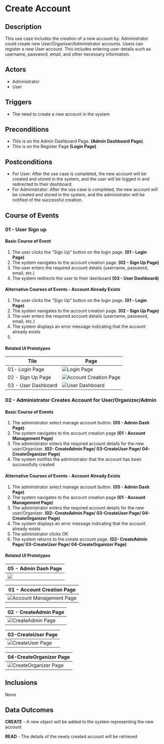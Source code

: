 # Create Account

## Description

This use case includes the creation of a new account by. Administrator could create new User/Organiser/Administrator accounts. Users can register a new User account. This includes entering user details such as username, password, email, and other necessary information.

## Actors

- Administrator
- User

## Triggers


- The need to create a new account in the system

## Preconditions

- This is on the Admin Dashboard Page. **(Admin Dashboard Page)**.
- This is on the Register Page **(Login Page)**

## Postconditions

- For User: After the use case is completed, the new account will be created and stored in the system, and the user will be logged in and redirected to their dashboard.
- For Administrator: After the use case is completed, the new account will be created and stored in the system, and the administrator will be notified of the successful creation.

## Course of Events

### 01 - User Sign up
#### Basic Course of Event

1. The user clicks the "Sign Up" button on the login page. **(01 - Login Page)**
2. The system navigates to the account creation page. **(02 - Sign Up Page)**
3. The user enters the required account details (username, password, email, etc.) 
4. The system redirects the user to their dashboard **(03 - User Dashboard)**
#### Alternative Courses of Events - Account Already Exists
1. The user clicks the "Sign Up" button on the login page. **(01 - Login Page)**
2. The system navigates to the account creation page. **(02 - Sign Up Page)**
3. The user enters the required account details (username, password, email, etc.) 
2. The system displays an error message indicating that the account already exists
3. 
#### Related UI Prototypes


| Tile | Page |
| --- | --- |
| 01- Login Page | ![Login Page](../ui/Login_Page.png) |
| 02 - Sign Up Page | ![Account Creation Page](../ui/Register_Page.png) |
| 03 - User Dashboard | ![User Dashboard](../ui/User_DashBoard.png) |

### 02  - Administrator Creates Account for User/Organizer/Admin

#### Basic Course of Events

1. The administrator select manage account button. **(05 - Admin Dash Page)**
2. The system navigates to the account creation page  **(01 - Account Management Page)**
3. The administrator enters the required account details for the new user/Organizer. **(02- CreateAdmin Page/ 03-CreateUser Page/ 04-CreateOrganizer Page)**
4. The system notifies the administrator that the account has been successfully created

#### Alternative Courses of Events - Account Already Exists
1. The administrator select manage account button. **(05 - Admin Dash Page)**
2. The system navigates to the account creation page  **(01 - Account Management Page)**
3. The administrator enters the required account details for the new user/Organizer. **(02- CreateAdmin Page/ 03-CreateUser Page/ 04-CreateOrganizer Page)**
4. The system displays an error message indicating that the account already exists
5. The administrator clicks OK
6. The system returns to the create account page. **(02- CreateAdmin Page/ 03-CreateUser Page/ 04-CreateOrganizer Page)**

#### Related UI Prototypes
| 05 - Admin Dash Page|
| --- |
|![](../ui/Admin_Dashboard.png)|

| 01 - Account Creation Page    |    
|---| 
| ![Account Management Page](../ui/Admin_Manage_Account.png) | 

| 02 - CreateAdmin Page    |    
|---| 
| ![CreateAdmin Page](../ui/CreateAdmin.png) | 

| 03-CreateUser Page|
|---|
| ![CreateUser Page](../ui/CreateUser.png)|

| 04-CreateOrganizer Page|
|---|
| ![CreateOrganizer Page](../ui/CreateOrganiser.png)|



## Inclusions
None

## Data Outcomes
**CREATE** - A new object will be added to the system representing the new account

**READ** - The details of the newly created account will be retrieved